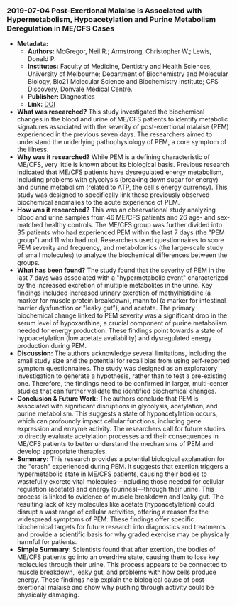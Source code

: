 ### 2019-07-04 Post-Exertional Malaise Is Associated with Hypermetabolism, Hypoacetylation and Purine Metabolism Deregulation in ME/CFS Cases

- **Metadata:**
    - **Authors:** McGregor, Neil R.; Armstrong, Christopher W.; Lewis, Donald P.
    - **Institutes:** Faculty of Medicine, Dentistry and Health Sciences, University of Melbourne; Department of Biochemistry and Molecular Biology, Bio21 Molecular Science and Biochemistry Institute; CFS Discovery, Donvale Medical Centre.
    - **Publisher:** Diagnostics
    - **Link:** [DOI](https://doi.org/10.3390/diagnostics9030070)
- **What was researched?**
This study investigated the biochemical changes in the blood and urine of ME/CFS patients to identify metabolic signatures associated with the severity of post-exertional malaise (PEM) experienced in the previous seven days. The researchers aimed to understand the underlying pathophysiology of PEM, a core symptom of the illness.
- **Why was it researched?**
While PEM is a defining characteristic of ME/CFS, very little is known about its biological basis. Previous research indicated that ME/CFS patients have dysregulated energy metabolism, including problems with glycolysis (breaking down sugar for energy) and purine metabolism (related to ATP, the cell's energy currency). This study was designed to specifically link these previously observed biochemical anomalies to the acute experience of PEM.
- **How was it researched?**
This was an observational study analyzing blood and urine samples from 46 ME/CFS patients and 26 age- and sex-matched healthy controls. The ME/CFS group was further divided into 35 patients who had experienced PEM within the last 7 days (the "PEM group") and 11 who had not. Researchers used questionnaires to score PEM severity and frequency, and metabolomics (the large-scale study of small molecules) to analyze the biochemical differences between the groups.
- **What has been found?**
The study found that the severity of PEM in the last 7 days was associated with a "hypermetabolic event" characterized by the increased excretion of multiple metabolites in the urine. Key findings included increased urinary excretion of methylhistidine (a marker for muscle protein breakdown), mannitol (a marker for intestinal barrier dysfunction or "leaky gut"), and acetate. The primary biochemical change linked to PEM severity was a significant drop in the serum level of hypoxanthine, a crucial component of purine metabolism needed for energy production. These findings point towards a state of hypoacetylation (low acetate availability) and dysregulated energy production during PEM.
- **Discussion:**
The authors acknowledge several limitations, including the small study size and the potential for recall bias from using self-reported symptom questionnaires. The study was designed as an exploratory investigation to generate a hypothesis, rather than to test a pre-existing one. Therefore, the findings need to be confirmed in larger, multi-center studies that can further validate the identified biochemical changes.
- **Conclusion & Future Work:**
The authors conclude that PEM is associated with significant disruptions in glycolysis, acetylation, and purine metabolism. This suggests a state of hypoacetylation occurs, which can profoundly impact cellular functions, including gene expression and enzyme activity. The researchers call for future studies to directly evaluate acetylation processes and their consequences in ME/CFS patients to better understand the mechanisms of PEM and develop appropriate therapies.
- **Summary:**
This research provides a potential biological explanation for the "crash" experienced during PEM. It suggests that exertion triggers a hypermetabolic state in ME/CFS patients, causing their bodies to wastefully excrete vital molecules—including those needed for cellular regulation (acetate) and energy (purines)—through their urine. This process is linked to evidence of muscle breakdown and leaky gut. The resulting lack of key molecules like acetate (hypoacetylation) could disrupt a vast range of cellular activities, offering a reason for the widespread symptoms of PEM. These findings offer specific biochemical targets for future research into diagnostics and treatments and provide a scientific basis for why graded exercise may be physically harmful for patients.
- **Simple Summary:**
Scientists found that after exertion, the bodies of ME/CFS patients go into an overdrive state, causing them to lose key molecules through their urine. This process appears to be connected to muscle breakdown, leaky gut, and problems with how cells produce energy. These findings help explain the biological cause of post-exertional malaise and show why pushing through activity could be physically damaging.
